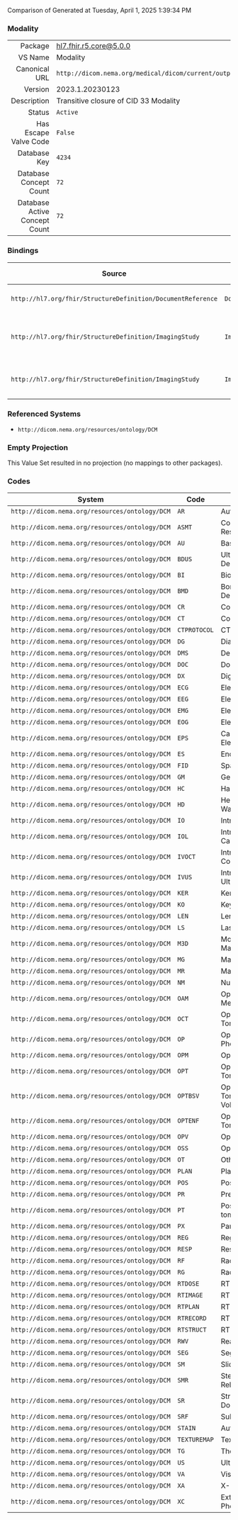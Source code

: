 Comparison of 
Generated at Tuesday, April 1, 2025 1:39:34 PM

### Modality

|      |     |
| ---: | --- |
| Package | hl7.fhir.r5.core@5.0.0 |
| VS Name | Modality |
| Canonical URL | `http://dicom.nema.org/medical/dicom/current/output/chtml/part16/sect_CID_33.html` |
| Version | 2023.1.20230123 |
| Description | Transitive closure of CID 33 Modality |
| Status | `Active` |
| Has Escape Valve Code | `False` |
| Database Key | `4234` |
| Database Concept Count | `72` |
| Database Active Concept Count | `72` |
### Bindings

| Source | Element | Binding | Strength | Element Short |
| ------ | ------- | ------- | -------- | ------------- |
| `http://hl7.org/fhir/StructureDefinition/DocumentReference` | `DocumentReference.modality` | `http://dicom.nema.org/medical/dicom/current/output/chtml/part16/sect_CID_33.html` | `Extensible` | Imaging modality used |
| `http://hl7.org/fhir/StructureDefinition/ImagingStudy` | `ImagingStudy.modality` | `http://dicom.nema.org/medical/dicom/current/output/chtml/part16/sect_CID_33.html` | `Extensible` | All of the distinct values for series' modalities |
| `http://hl7.org/fhir/StructureDefinition/ImagingStudy` | `ImagingStudy.series.modality` | `http://dicom.nema.org/medical/dicom/current/output/chtml/part16/sect_CID_33.html` | `Extensible` | The modality used for this series |

### Referenced Systems

* `http://dicom.nema.org/resources/ontology/DCM`
### Empty Projection

This Value Set resulted in no projection (no mappings to other packages).

### Codes

| System | Code | Display |
| ------ | ---- | ------- |
| `http://dicom.nema.org/resources/ontology/DCM` | `AR` | Autorefraction |
| `http://dicom.nema.org/resources/ontology/DCM` | `ASMT` | Content Assessment Result |
| `http://dicom.nema.org/resources/ontology/DCM` | `AU` | Basic Voice Audio |
| `http://dicom.nema.org/resources/ontology/DCM` | `BDUS` | Ultrasound Bone Densitometry |
| `http://dicom.nema.org/resources/ontology/DCM` | `BI` | Biomagnetic Imaging |
| `http://dicom.nema.org/resources/ontology/DCM` | `BMD` | Bone Mineral Densitometry |
| `http://dicom.nema.org/resources/ontology/DCM` | `CR` | Computed Radiography |
| `http://dicom.nema.org/resources/ontology/DCM` | `CT` | Computed Tomography |
| `http://dicom.nema.org/resources/ontology/DCM` | `CTPROTOCOL` | CT Protocol |
| `http://dicom.nema.org/resources/ontology/DCM` | `DG` | Diaphanography |
| `http://dicom.nema.org/resources/ontology/DCM` | `DMS` | Dermoscopy |
| `http://dicom.nema.org/resources/ontology/DCM` | `DOC` | Document |
| `http://dicom.nema.org/resources/ontology/DCM` | `DX` | Digital Radiography |
| `http://dicom.nema.org/resources/ontology/DCM` | `ECG` | Electrocardiography |
| `http://dicom.nema.org/resources/ontology/DCM` | `EEG` | Electroencephalography |
| `http://dicom.nema.org/resources/ontology/DCM` | `EMG` | Electromyography |
| `http://dicom.nema.org/resources/ontology/DCM` | `EOG` | Electrooculography |
| `http://dicom.nema.org/resources/ontology/DCM` | `EPS` | Cardiac Electrophysiology |
| `http://dicom.nema.org/resources/ontology/DCM` | `ES` | Endoscopy |
| `http://dicom.nema.org/resources/ontology/DCM` | `FID` | Spatial Fiducials |
| `http://dicom.nema.org/resources/ontology/DCM` | `GM` | General Microscopy |
| `http://dicom.nema.org/resources/ontology/DCM` | `HC` | Hard Copy |
| `http://dicom.nema.org/resources/ontology/DCM` | `HD` | Hemodynamic Waveform |
| `http://dicom.nema.org/resources/ontology/DCM` | `IO` | Intra-oral Radiography |
| `http://dicom.nema.org/resources/ontology/DCM` | `IOL` | Intraocular Lens Calculation |
| `http://dicom.nema.org/resources/ontology/DCM` | `IVOCT` | Intravascular Optical Coherence Tomography |
| `http://dicom.nema.org/resources/ontology/DCM` | `IVUS` | Intravascular Ultrasound |
| `http://dicom.nema.org/resources/ontology/DCM` | `KER` | Keratometry |
| `http://dicom.nema.org/resources/ontology/DCM` | `KO` | Key Object Selection |
| `http://dicom.nema.org/resources/ontology/DCM` | `LEN` | Lensometry |
| `http://dicom.nema.org/resources/ontology/DCM` | `LS` | Laser Scan |
| `http://dicom.nema.org/resources/ontology/DCM` | `M3D` | Model for 3D Manufacturing |
| `http://dicom.nema.org/resources/ontology/DCM` | `MG` | Mammography |
| `http://dicom.nema.org/resources/ontology/DCM` | `MR` | Magnetic Resonance |
| `http://dicom.nema.org/resources/ontology/DCM` | `NM` | Nuclear Medicine |
| `http://dicom.nema.org/resources/ontology/DCM` | `OAM` | Ophthalmic Axial Measurements |
| `http://dicom.nema.org/resources/ontology/DCM` | `OCT` | Optical Coherence Tomography |
| `http://dicom.nema.org/resources/ontology/DCM` | `OP` | Ophthalmic Photography |
| `http://dicom.nema.org/resources/ontology/DCM` | `OPM` | Ophthalmic Mapping |
| `http://dicom.nema.org/resources/ontology/DCM` | `OPT` | Ophthalmic Tomography |
| `http://dicom.nema.org/resources/ontology/DCM` | `OPTBSV` | Ophthalmic Tomography B-scan Volume Analysis |
| `http://dicom.nema.org/resources/ontology/DCM` | `OPTENF` | Ophthalmic Tomography En Face |
| `http://dicom.nema.org/resources/ontology/DCM` | `OPV` | Ophthalmic Visual Field |
| `http://dicom.nema.org/resources/ontology/DCM` | `OSS` | Optical Surface Scanner |
| `http://dicom.nema.org/resources/ontology/DCM` | `OT` | Other |
| `http://dicom.nema.org/resources/ontology/DCM` | `PLAN` | Plan |
| `http://dicom.nema.org/resources/ontology/DCM` | `POS` | Position Sensor |
| `http://dicom.nema.org/resources/ontology/DCM` | `PR` | Presentation State |
| `http://dicom.nema.org/resources/ontology/DCM` | `PT` | Positron emission tomography |
| `http://dicom.nema.org/resources/ontology/DCM` | `PX` | Panoramic X-Ray |
| `http://dicom.nema.org/resources/ontology/DCM` | `REG` | Registration |
| `http://dicom.nema.org/resources/ontology/DCM` | `RESP` | Respiratory Waveform |
| `http://dicom.nema.org/resources/ontology/DCM` | `RF` | Radiofluoroscopy |
| `http://dicom.nema.org/resources/ontology/DCM` | `RG` | Radiographic imaging |
| `http://dicom.nema.org/resources/ontology/DCM` | `RTDOSE` | RT Dose |
| `http://dicom.nema.org/resources/ontology/DCM` | `RTIMAGE` | RT Image |
| `http://dicom.nema.org/resources/ontology/DCM` | `RTPLAN` | RT Plan |
| `http://dicom.nema.org/resources/ontology/DCM` | `RTRECORD` | RT Treatment Record |
| `http://dicom.nema.org/resources/ontology/DCM` | `RTSTRUCT` | RT Structure Set |
| `http://dicom.nema.org/resources/ontology/DCM` | `RWV` | Real World Value Map |
| `http://dicom.nema.org/resources/ontology/DCM` | `SEG` | Segmentation |
| `http://dicom.nema.org/resources/ontology/DCM` | `SM` | Slide Microscopy |
| `http://dicom.nema.org/resources/ontology/DCM` | `SMR` | Stereometric Relationship |
| `http://dicom.nema.org/resources/ontology/DCM` | `SR` | Structured Report Document |
| `http://dicom.nema.org/resources/ontology/DCM` | `SRF` | Subjective Refraction |
| `http://dicom.nema.org/resources/ontology/DCM` | `STAIN` | Automated Slide Stainer |
| `http://dicom.nema.org/resources/ontology/DCM` | `TEXTUREMAP` | Texture Map |
| `http://dicom.nema.org/resources/ontology/DCM` | `TG` | Thermography |
| `http://dicom.nema.org/resources/ontology/DCM` | `US` | Ultrasound |
| `http://dicom.nema.org/resources/ontology/DCM` | `VA` | Visual Acuity |
| `http://dicom.nema.org/resources/ontology/DCM` | `XA` | X-Ray Angiography |
| `http://dicom.nema.org/resources/ontology/DCM` | `XC` | External-camera Photography |
